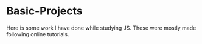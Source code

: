 # Basic-Projects
Here is some work I have done while studying JS. These were mostly made following online tutorials. 
